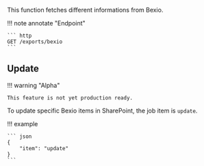 This function fetches different informations from Bexio.

!!! note annotate "Endpoint"  

    ``` http
    GET /exports/bexio
    ```

## Update

!!! warning "Alpha"

    This feature is not yet production ready.

To update specific Bexio items in SharePoint, the job item is `update`.

!!! example

    ``` json
    {
        "item": "update"
    }
    ```